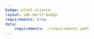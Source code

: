 ```yaml
---
badge: plant-science
layout: smb-merit-badge
requirements: true
data:
    requirements: ./requirements.yaml
---
```

